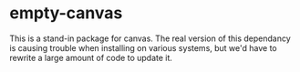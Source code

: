 # empty-canvas

This is a stand-in package for canvas. The real version of this dependancy is causing trouble when installing on various systems, but we'd have to rewrite a large amount of code to update it.
